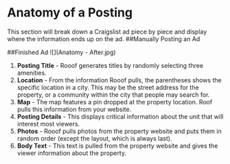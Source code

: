 # Anatomy of a Posting
This section will break down a Craigslist ad piece by piece and display where the information ends up on the ad.
##Manually Posting an Ad

##Finished Ad
![](Anatomy - After.jpg)
1. **Posting Title** - Rooof generates titles by randomly selecting three amenities.
2. **Location** - From the information Rooof pulls, the parentheses shows the specific location in a city. This may be the street address for the property, or a community within the city that people may search for.
3. **Map** - The map features a pin dropped at the property location. Roof pulls this information from your website.
4. **Posting Details** - This displays critical information about the unit that will interest most viewers.
5. **Photos** - Rooof pulls photos from the property website and puts them in random order (except the layout, which is always last).
6. **Body Text** - This text is pulled from the property website and gives the viewer information about the property.
